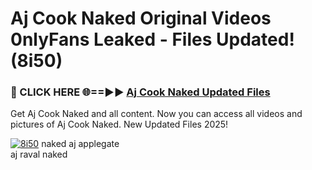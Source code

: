 # Aj Cook Naked Original Videos 0nlyFans Leaked - Files Updated! (8i50)

<h3>🔴 CLICK HERE 🌐==►► <a href="https://tinyurl.com/yckcrads" rel="nofollow">Aj Cook Naked Updated Files</a></h3>

Get Aj Cook Naked and all content. Now you can access all videos and pictures of Aj Cook Naked. New Updated Files 2025!

[![8i50](https://i.imgur.com/hpKpOFt.gif)](https://tinyurl.com/yckcrads)
naked aj applegate<br>
aj raval naked